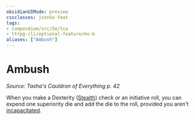 ```yaml
---
obsidianUIMode: preview
cssclasses: json5e-feat
tags:
- compendium/src/5e/tce
- ttrpg-cli/optional-feature/mv-b
aliases: ["Ambush"]
---
```

# Ambush
*Source: Tasha's Cauldron of Everything p. 42*  

When you make a Dexterity ([Stealth](/3-Mechanics/CLI/rules/skills.md#Stealth)) check or an initiative roll, you can expend one superiority die and add the die to the roll, provided you aren't [incapacitated](/3-Mechanics/CLI/rules/conditions.md#incapacitated).